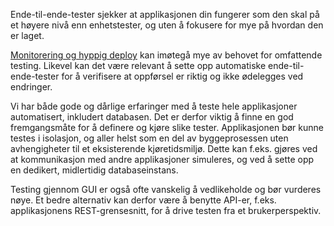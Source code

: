 Ende-til-ende-tester sjekker at applikasjonen din fungerer som den skal på et høyere nivå enn enhetstester, og uten å fokusere for mye på hvordan den er laget.

[Monitorering og hyppig deploy](https://radar.bekk.no/tech2016/prosess-og-kvalitet/monitorering-og-hyppig-deploy-fremfor-uttommende-testing) kan imøtegå mye av behovet for omfattende testing. Likevel kan det være relevant å sette opp automatiske ende-til-ende-tester for å verifisere at oppførsel er riktig og ikke ødelegges ved endringer. 

Vi har både gode og dårlige erfaringer med å teste hele applikasjoner automatisert, inkludert databasen. Det er derfor viktig å finne en god fremgangsmåte for å definere og kjøre slike tester. Applikasjonen bør kunne testes i isolasjon, og aller helst som en del av byggeprosessen uten avhengigheter til et eksisterende kjøretidsmiljø. Dette kan f.eks. gjøres ved at kommunikasjon med andre applikasjoner simuleres, og ved å sette opp en dedikert, midlertidig databaseinstans.

Testing gjennom GUI er også ofte vanskelig å vedlikeholde og bør vurderes nøye. Et bedre alternativ kan derfor være å benytte API-er, f.eks. applikasjonens REST-grensesnitt, for å drive testen fra et brukerperspektiv.